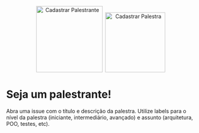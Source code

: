 <p align="center">
  <a href="https://github.com/DaianeAlvesRJ/cfp/issues/new?template=TEMPLATES/palestrante.md"><img src="https://user-images.githubusercontent.com/753958/31695073-e7acfc00-b386-11e7-9fa0-26a133d56eaa.png" alt="Cadastrar Palestrante" width="177" /></a>&nbsp;
  <a href="https://github.com/DaianeAlvesRJ/cfp/issues/new"><img src="https://user-images.githubusercontent.com/753958/31695094-19f445c4-b387-11e7-871a-0a08170911bf.png" alt="Cadastrar Palestra" width="160" /></a>
</p>

# Seja um palestrante!

Abra uma issue com o título e descrição da palestra.  Utilize labels para o nível da palestra (iniciante, intermediário, avançado) e assunto (arquitetura, POO, testes, etc).
